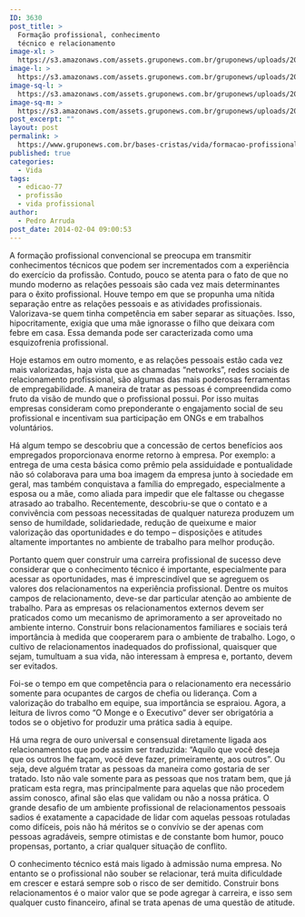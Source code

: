 ```yaml
---
ID: 3630
post_title: >
  Formação profissional, conhecimento
  técnico e relacionamento
image-xl: >
  https://s3.amazonaws.com/assets.gruponews.com.br/gruponews/uploads/2014/08/trabalho-relacionamentos-1666x1080.jpg
image-l: >
  https://s3.amazonaws.com/assets.gruponews.com.br/gruponews/uploads/2014/08/trabalho-relacionamentos-1280x720.jpg
image-sq-l: >
  https://s3.amazonaws.com/assets.gruponews.com.br/gruponews/uploads/2014/08/trabalho-relacionamentos-1280x1152.jpg
image-sq-m: >
  https://s3.amazonaws.com/assets.gruponews.com.br/gruponews/uploads/2014/08/trabalho-relacionamentos-720x720.jpg
post_excerpt: ""
layout: post
permalink: >
  https://www.gruponews.com.br/bases-cristas/vida/formacao-profissional-conhecimento-tecnico-e-relacionamento
published: true
categories:
  - Vida
tags:
  - edicao-77
  - profissão
  - vida profissional
author:
  - Pedro Arruda
post_date: 2014-02-04 09:00:53
---
```

A formação profissional convencional se preocupa em transmitir conhecimentos técnicos que podem ser incrementados com a experiência do exercício da profissão. Contudo, pouco se atenta para o fato de que no mundo moderno as relações pessoais são cada vez mais determinantes para o êxito profissional. Houve tempo em que se propunha uma nítida separação entre as relações pessoais e as atividades profissionais. Valorizava-se quem tinha competência em saber separar as situações. Isso, hipocritamente, exigia que uma mãe ignorasse o filho que deixara com febre em casa. Essa demanda pode ser caracterizada como uma esquizofrenia profissional.

Hoje estamos em outro momento, e as relações pessoais estão cada vez mais valorizadas, haja vista que as chamadas “networks”, redes sociais de relacionamento profissional, são algumas das mais poderosas ferramentas de empregabilidade. A maneira de tratar as pessoas é compreendida como fruto da visão de mundo que o profissional possui. Por isso muitas empresas consideram como preponderante o engajamento social de seu profissional e incentivam sua participação em ONGs e em trabalhos voluntários.

Há algum tempo se descobriu que a concessão de certos benefícios aos empregados proporcionava enorme retorno à empresa. Por exemplo: a entrega de uma cesta básica como prêmio pela assiduidade e pontualidade não só colaborava para uma boa imagem da empresa junto à sociedade em geral, mas também conquistava a família do empregado, especialmente a esposa ou a mãe, como aliada para impedir que ele faltasse ou chegasse atrasado ao trabalho. Recentemente, descobriu-se que o contato e a convivência com pessoas necessitadas de qualquer natureza produzem um senso de humildade, solidariedade, redução de queixume e maior valorização das oportunidades e do tempo – disposições e atitudes altamente importantes no ambiente de trabalho para melhor produção.

Portanto quem quer construir uma carreira profissional de sucesso deve considerar que o conhecimento técnico é importante, especialmente para acessar as oportunidades, mas é imprescindível que se agreguem os valores dos relacionamentos na experiência profissional. Dentre os muitos campos de relacionamento, deve-se dar particular atenção ao ambiente de trabalho. Para as empresas os relacionamentos externos devem ser praticados como um mecanismo de aprimoramento a ser aproveitado no ambiente interno. Construir bons relacionamentos familiares e sociais terá importância à medida que cooperarem para o ambiente de trabalho. Logo, o cultivo de relacionamentos inadequados do profissional, quaisquer que sejam, tumultuam a sua vida, não interessam à empresa e, portanto, devem ser evitados.

Foi-se o tempo em que competência para o relacionamento era necessário somente para ocupantes de cargos de chefia ou liderança. Com a valorização do trabalho em equipe, sua importância se espraiou. Agora, a leitura de livros como “O Monge e o Executivo” dever ser obrigatória a todos se o objetivo for produzir uma prática sadia à equipe.

Há uma regra de ouro universal e consensual diretamente ligada aos relacionamentos que pode assim ser traduzida: “Aquilo que você deseja que os outros lhe façam, você deve fazer, primeiramente, aos outros”. Ou seja, deve alguém tratar as pessoas da maneira como gostaria de ser tratado. Isto não vale somente para as pessoas que nos tratam bem, que já praticam esta regra, mas principalmente para aquelas que não procedem assim conosco, afinal são elas que validam ou não a nossa prática. O grande desafio de um ambiente profissional de relacionamentos pessoais sadios é exatamente a capacidade de lidar com aquelas pessoas rotuladas como difíceis, pois não há méritos se o convívio se der apenas com pessoas agradáveis, sempre otimistas e de constante bom humor, pouco propensas, portanto, a criar qualquer situação de conflito.

O conhecimento técnico está mais ligado à admissão numa empresa. No entanto se o profissional não souber se relacionar, terá muita dificuldade em crescer e estará sempre sob o risco de ser demitido. Construir bons relacionamentos é o maior valor que se pode agregar à carreira, e isso sem qualquer custo financeiro, afinal se trata apenas de uma questão de atitude.